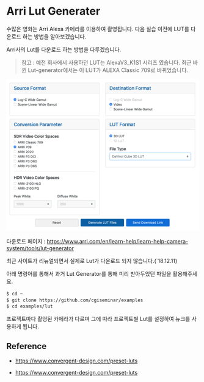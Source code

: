# Arri Lut Generater
수많은 영화는 Arri Alexa 카메라를 이용하여 촬영됩니다. 다음 실습 이전에 LUT를 다운로드 하는 방법을 알아보겠습니다.

Arri사의 Lut를 다운로드 하는 방법을 다루겠습니다.


> 참고 : 예전 회사에서 사용하던 LUT는 AlexaV3_K1S1 시리즈 였습니다. 최근 바뀐 Lut-generator에서는 이 LUT가 ALEXA Classic 709로 바뀌었습니다.

![download_lut](../figures/download_arri_lut.png)

다운로드 페이지 : 
https://www.arri.com/en/learn-help/learn-help-camera-system/tools/lut-generator

최근 사이트가 리뉴얼되면서 실제로 Lut가 다운로드 되지 않습니다.(`18.12.11)

아래 명령어를 통해서 과거 Lut Generator를 통해 미리 받아두었던 파일을 활용해주세요.

```bash
$ cd ~
$ git clone https://github.com/cgiseminar/examples
$ cd examples/lut
```

프로젝트마다 촬영된 카메라가 다르며 그에 따라 프로젝트별 Lut를 설정하여 뉴크를 사용하게 됩니다.

## Reference
- https://www.convergent-design.com/preset-luts

- https://www.convergent-design.com/preset-luts